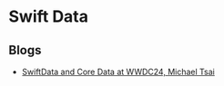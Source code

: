# Swift Data

## Blogs

- [SwiftData and Core Data at WWDC24, Michael Tsai](https://mjtsai.com/blog/2024/07/26/swiftdata-and-core-data-at-wwdc24/)
